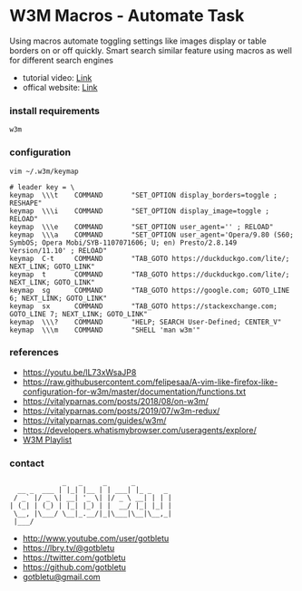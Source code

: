 # W3M Macros - Automate Task
Using macros automate toggling settings like images display or table borders on or off quickly. Smart search similar feature using macros as well for different search engines

* tutorial video: [Link](https://youtu.be/lL73xWsaJP8)
* offical website: [Link](https://www.youtube.com/user/gotbletu)

### install requirements
    w3m

### configuration
    vim ~/.w3m/keymap

    # leader key = \
    keymap  \\\t    COMMAND       "SET_OPTION display_borders=toggle ; RESHAPE"
    keymap  \\\i    COMMAND       "SET_OPTION display_image=toggle ; RELOAD"
    keymap  \\\e    COMMAND       "SET_OPTION user_agent='' ; RELOAD"
    keymap  \\\a    COMMAND       "SET_OPTION user_agent='Opera/9.80 (S60; SymbOS; Opera Mobi/SYB-1107071606; U; en) Presto/2.8.149 Version/11.10' ; RELOAD"
    keymap  C-t     COMMAND       "TAB_GOTO https://duckduckgo.com/lite/; NEXT_LINK; GOTO_LINK"
    keymap  t       COMMAND       "TAB_GOTO https://duckduckgo.com/lite/; NEXT_LINK; GOTO_LINK"
    keymap  sg      COMMAND       "TAB_GOTO https://google.com; GOTO_LINE 6; NEXT_LINK; GOTO_LINK"
    keymap  sx      COMMAND       "TAB_GOTO https://stackexchange.com; GOTO_LINE 7; NEXT_LINK; GOTO_LINK"
    keymap  \\\?    COMMAND       "HELP; SEARCH User-Defined; CENTER_V"
    keymap  \\\m    COMMAND       "SHELL 'man w3m'"

### references
- https://youtu.be/lL73xWsaJP8
- https://raw.githubusercontent.com/felipesaa/A-vim-like-firefox-like-configuration-for-w3m/master/documentation/functions.txt
- https://vitalyparnas.com/posts/2018/08/on-w3m/ 
- https://vitalyparnas.com/posts/2019/07/w3m-redux/
- https://vitalyparnas.com/guides/w3m/
- https://developers.whatismybrowser.com/useragents/explore/
- [W3M Playlist](https://www.youtube.com/playlist?list=PLqv94xWU9zZ35Yv0s6zMID5JoS8qu19Kh)

### contact

                 _   _     _      _         
      __ _  ___ | |_| |__ | | ___| |_ _   _ 
     / _` |/ _ \| __| '_ \| |/ _ \ __| | | |
    | (_| | (_) | |_| |_) | |  __/ |_| |_| |
     \__, |\___/ \__|_.__/|_|\___|\__|\__,_|
     |___/                                  

- http://www.youtube.com/user/gotbletu
- https://lbry.tv/@gotbletu
- https://twitter.com/gotbletu
- https://github.com/gotbletu
- gotbletu@gmail.com
